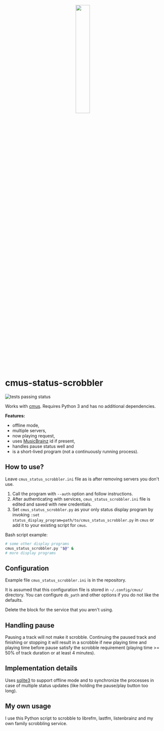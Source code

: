<p align=center><img src="https://user-images.githubusercontent.com/4954310/186776680-213451db-cbd5-45ff-8f36-29f4fb17459c.svg" width=30% height=30%></p>

# cmus-status-scrobbler

![tests passing status](https://github.com/vjeranc/cmus-status-scrobbler/actions/workflows/run-tests.yml/badge.svg?branch=main)

Works with [cmus](https://cmus.github.io/). Requires Python 3 and has no
additional dependencies.

**Features:**

* offline mode,
* multiple servers,
* now playing request,
* uses [MusicBrainz](https://musicbrainz.org) id if present,
* handles pause status well and
* is a short-lived program (not a continuously running process).

## How to use?

Leave `cmus_status_scrobbler.ini` file as is after removing servers you don't use.
1. Call the program with `--auth` option and follow instructions.
2. After authenticating with services, `cmus_status_scrobbler.ini` file is edited and saved with new credentials.
3. Set `cmus_status_scrobbler.py` as your only status display program by invoking
   `:set status_display_program=path/to/cmus_status_scrobbler.py` in `cmus` or add it to your
   existing script for `cmus`.

Bash script example:
```bash
# some other display programs
cmus_status_scrobbler.py "$@" &
# more display programs
```

## Configuration

Example file `cmus_status_scrobbler.ini` is in the repository.

It is assumed that this configuration file is stored in `~/.config/cmus/`
directory. You can configure `db_path` and other options if you do not like the
defaults.

Delete the block for the service that you aren't using.

## Handling pause

Pausing a track will not make it scrobble. Continuing the paused track and 
finishing or stopping it will result in a scrobble if new playing time and 
playing time before pause satisfy the scrobble requirement (playing time >=
50% of track duration or at least 4 minutes).

## Implementation details

Uses [sqlite3](https://docs.python.org/3/library/sqlite3.html) to support
offline mode and to synchronize the processes in case of multiple status
updates (like holding the pause/play button too long).

## My own usage

I use this Python script to scrobble to librefm, lastfm, listenbrainz and
my own family scrobbling service.
